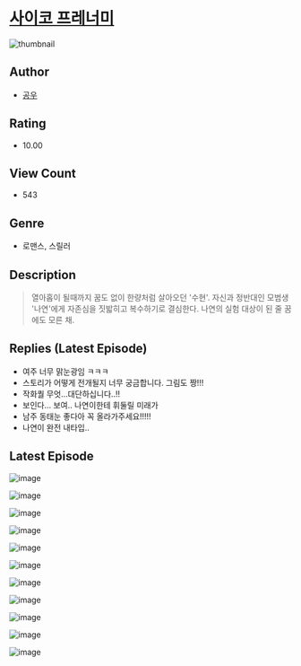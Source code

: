 # [사이코 프레너미](https://comic.naver.com/challenge/list?titleId=810060)
![thumbnail](https://image-comic.pstatic.net/user_contents_data/challenge_comic/2023/05/23/366784/upload_7377512158329987639_480x623.jpeg)

## Author
- [공우](https://comic.naver.com/artistTitle?id=366784)

## Rating
- 10.00

## View Count
- 543

## Genre
- 로맨스, 스릴러

## Description
> 열아홉이 될때까지 꿈도 없이 한량처럼 살아오던 '수현'. 자신과 정반대인 모범생 '나연'에게 자존심을 짓밟히고 복수하기로 결심한다. 나연의 실험 대상이 된 줄 꿈에도 모른 채.

## Replies (Latest Episode)
- 여주 너무 맑눈광임 ㅋㅋㅋ
- 스토리가 어떻게 전개될지 너무 궁금합니다. 그림도 짱!!!
- 작화퀄 무엇...대단하십니다..!!
- 보인다... 보여.. 나연이한테 휘둘릴 미래가
- 남주 동태눈 좋다아 꼭 올라가주세요!!!!!
- 나연이 완전 내타입..

## Latest Episode
![image](https://image-comic.pstatic.net/user_contents_data/challenge_comic/2023/05/24/366784/upload_4134923720138437473.jpeg)

![image](https://image-comic.pstatic.net/user_contents_data/challenge_comic/2023/05/24/366784/upload_3846417556321939511.jpeg)

![image](https://image-comic.pstatic.net/user_contents_data/challenge_comic/2023/05/24/366784/upload_7161675808806167396.jpeg)

![image](https://image-comic.pstatic.net/user_contents_data/challenge_comic/2023/05/24/366784/upload_4123379956048148833.jpeg)

![image](https://image-comic.pstatic.net/user_contents_data/challenge_comic/2023/05/24/366784/upload_3977022855961983289.jpeg)

![image](https://image-comic.pstatic.net/user_contents_data/challenge_comic/2023/05/24/366784/upload_3631701411608290101.jpeg)

![image](https://image-comic.pstatic.net/user_contents_data/challenge_comic/2023/05/24/366784/upload_7016944877119300963.jpeg)

![image](https://image-comic.pstatic.net/user_contents_data/challenge_comic/2023/05/24/366784/upload_4062583538677474658.jpeg)

![image](https://image-comic.pstatic.net/user_contents_data/challenge_comic/2023/05/24/366784/upload_7293915158888538725.jpeg)

![image](https://image-comic.pstatic.net/user_contents_data/challenge_comic/2023/05/24/366784/upload_3990529265403836214.jpeg)

![image](https://image-comic.pstatic.net/user_contents_data/challenge_comic/2023/05/24/366784/upload_7090461733490470960.jpeg)
